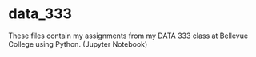 # data_333
These files contain my assignments from my DATA 333 class at Bellevue College using Python. (Jupyter Notebook)
